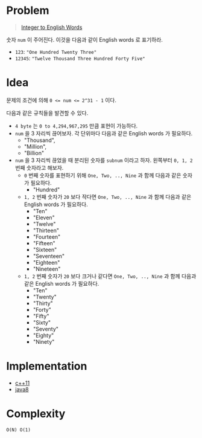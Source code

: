 # Problem

> [Integer to English Words](https://leetcode.com/problems/integer-to-english-words/)

숫자 `num` 이 주어진다. 이것을 다음과 같이 English words 로 표기하라.

* `123`: `"One Hundred Twenty Three"`
* `12345`: `"Twelve Thousand Three Hundred Forty Five"`

# Idea

문제의 조건에 의해 `0 <= num <= 2^31 - 1` 이다. 

다음과 같은 규칙들을 발견할 수 있다.

* `4 byte` 는 `0 to 4,294,967,295` 만큼 표현이 가능하다.
* `num` 을 3 자리씩 끊어보자. 각 단위마다 다음과 같은 English words 가
  필요하다.
  * "Thousand",
  * "Million",
  * "Billion"
* `num` 을 3 자리씩 끊었을 때 분리된 숫자를 `subnum` 이라고
  하자. 왼쪽부터 `0, 1, 2` 번째 숫자라고 해보자.
  * `0` 번째 숫자를 표현하기 위해 `One, Two, .., Nine` 과 함께 다음과
  같은 숫자가 필요하다.
    * "Hundred"
  * `1, 2` 번째 숫자가 `20` 보다 작다면 `One, Two, .., Nine` 과 함께
    다음과 같은 English words 가 필요하다.
    * "Ten"
    * "Eleven"
    * "Twelve"
    * "Thirteen"
    * "Fourteen"
    * "Fifteen"
    * "Sixteen"
    * "Seventeen"
    * "Eighteen"
    * "Nineteen"
  * `1, 2` 번째 숫자가 `20` 보다 크거나 같다면 `One, Two, .., Nine` 과 함께
    다음과 같은 English words 가 필요하다.
    * "Ten"
    * "Twenty"
    * "Thirty"
    * "Forty"
    * "Fifty"
    * "Sixty"
    * "Seventy"
    * "Eighty"
    * "Ninety"    

# Implementation

* [c++11](a.cpp)
* [java8](MainApp.java)

# Complexity

```
O(N) O(1)
```
